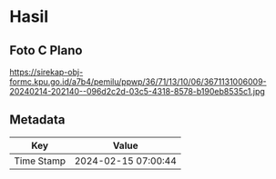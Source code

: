 # Hasil

## Foto C Plano

https://sirekap-obj-formc.kpu.go.id/a7b4/pemilu/ppwp/36/71/13/10/06/3671131006009-20240214-202140--096d2c2d-03c5-4318-8578-b190eb8535c1.jpg


## Metadata

| Key        | Value               |
| ---------- | ------------------- |
| Time Stamp | 2024-02-15 07:00:44 |



